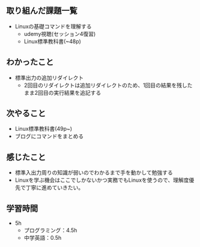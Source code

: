 ## 取り組んだ課題一覧
- Linuxの基礎コマンドを理解する
  - udemy視聴(セッション4復習)
  - Linux標準教科書(~48p)
## わかったこと
- 標準出力の追加リダイレクト
  - 2回目のリダイレクトは追加リダイレクトのため、1回目の結果を残したまま2回目の実行結果を追記する
## 次やること
- Linux標準教科書(49p~)
- ブログにコマンドをまとめる
## 感じたこと
- 標準入出力周りの知識が弱いのでわかるまで手を動かして勉強する
- Linuxを学ぶ機会はここでしかないかつ実務でもLinuxを使うので、理解度優先で丁寧に進めていきたい。
## 学習時間
- 5h
  - プログラミング：4.5h
  - 中学英語：0.5h